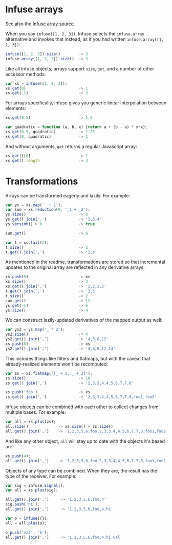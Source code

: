 # Infuse arrays

See also the [Infuse array source](array-src.md).

When you say `infuse([1, 2, 3])`, Infuse selects the `infuse.array` alternative
and invokes that instead, as if you had written `infuse.array([1, 2, 3])`:

```js
infuse([1, 2, 3]).size()        -> 3
infuse.array([1, 2, 3]).size()  -> 3
```

Like all Infuse objects, arrays support `size`, `get`, and a number of other
accessor methods:

```js
var xs = infuse([1, 2, 3]);
xs.get(0)                       -> 1
xs.get(-1)                      -> 3
```

For arrays specifically, Infuse gives you generic linear interpolation between
elements:

```js
xs.get(0.5)                     -> 1.5
```

```js
var quadratic = function (a, b, x) {return a + (b - a) * x*x};
xs.get(0.5, quadratic)          -> 1.25
xs.get(0, quadratic)            -> 1
```

And without arguments, `get` returns a regular Javascript array:

```js
xs.get()[0]                     -> 1
xs.get().length                 -> 3
```

# Transformations

Arrays can be transformed eagerly and lazily. For example:

```js
var ys = xs.map('_ + 1');
var sum = xs.reduction(0, '_1 + _2');
ys.size()                       -> 3
ys.get().join(',')              -> '2,3,4'
ys.version() > 0                -> true
```

```js
sum.get()                       -> 6
```

```js
var t = xs.tail(2);
t.size()                        -> 2
t.get().join(',')               -> '2,3'
```

As mentioned in the readme, transformations are stored so that incremental
updates to the original array are reflected in any derivative arrays.

```js
xs.push(5)                      -> xs
xs.size()                       -> 4
xs.get().join(',')              -> '1,2,3,5'
t.get().join(',')               -> '3,5'
t.size()                        -> 2
sum.get()                       -> 11
ys.get(-1)                      -> 6
ys.size()                       -> 4
```

We can construct lazily-updated derivatives of the mapped output as well:

```js
var ys2 = ys.map('_ * 2');
ys2.size()                      -> 4
ys2.get().join(',')             -> '4,6,8,12'
xs.push(6)                      -> xs
ys2.get().join(',')             -> '4,6,8,12,14'
```

This includes things like filters and flatmaps, but with the caveat that
already-realized elements won't be recomputed:

```js
var zs = xs.flatmap('[_ + 1, _ + 2]');
zs.size()                       -> 10
zs.get().join(',')              -> '2,3,3,4,4,5,6,7,7,8'
```

```js
xs.push('foo')                  -> xs
zs.get().join(',')              -> '2,3,3,4,4,5,6,7,7,8,foo1,foo2'
```

Infuse objects can be combined with each other to collect changes from multiple
bases. For example:

```js
var all = xs.plus(zs);
all.size()             -> xs.size() + zs.size()
all.get().join(',')    -> '1,2,3,5,6,foo,2,3,3,4,4,5,6,7,7,8,foo1,foo2'
```

And like any other object, `all` will stay up to date with the objects it's
based on:

```js
xs.push(4);
all.get().join(',')    -> '1,2,3,5,6,foo,2,3,3,4,4,5,6,7,7,8,foo1,foo2,4,5,6'
```

Objects of any type can be combined. When they are, the result has the type of
the receiver. For example:

```js
var sig = infuse.signal();
var all = xs.plus(sig);
```

```js
all.get().join(',')     -> '1,2,3,5,6,foo,4'
sig.push('hi');
all.get().join(',')     -> '1,2,3,5,6,foo,4,hi'
```

```js
var o = infuse({});
all = all.plus(o);
```

```js
o.push('val', 'k');
all.get().join(',')     -> '1,2,3,5,6,foo,4,hi,val'

```
